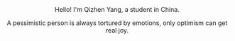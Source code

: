 <div align="center">
Hello! I'm Qizhen Yang, a student in China. 

A pessimistic person is always tortured by emotions, only optimism can get real joy.
</div>